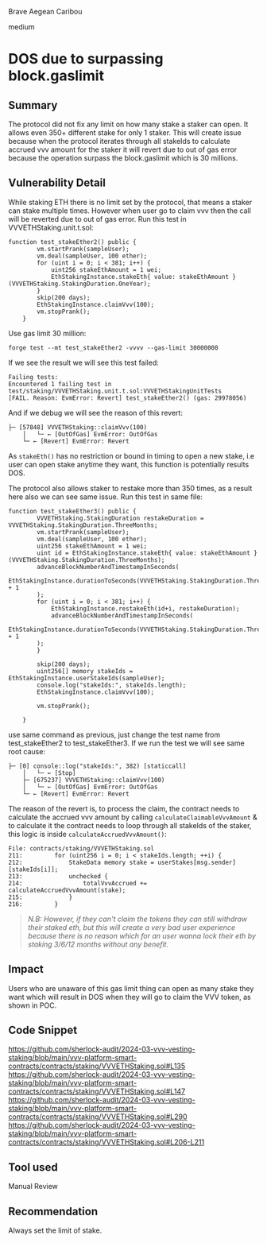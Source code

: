 Brave Aegean Caribou

medium

# DOS due to surpassing block.gaslimit

## Summary
The protocol did not fix any limit on how many stake a staker can open. It allows even 350+ different stake for only 1 staker. This will create issue because when the protocol iterates through all stakeIds to calculate accrued vvv amount for the staker it will revert due to out of gas error because the operation surpass the block.gaslimit which is 30 millions. 
## Vulnerability Detail
While staking ETH there is no limit set by the protocol, that means a staker can stake multiple times. However when user go to claim vvv then the call will be reverted due to out of gas error.
Run this test in VVVETHStaking.unit.t.sol:
```solidity
function test_stakeEther2() public {
        vm.startPrank(sampleUser);
        vm.deal(sampleUser, 100 ether);
        for (uint i = 0; i < 381; i++) {
            uint256 stakeEthAmount = 1 wei;
            EthStakingInstance.stakeEth{ value: stakeEthAmount }(VVVETHStaking.StakingDuration.OneYear);
        }
        skip(200 days);
        EthStakingInstance.claimVvv(100);
        vm.stopPrank();
    }
```
Use gas limit 30 million:
```solidity
forge test --mt test_stakeEther2 -vvvv --gas-limit 30000000
```
If we see the result we will see this test failed:
```solidity
Failing tests:
Encountered 1 failing test in test/staking/VVVETHStaking.unit.t.sol:VVVETHStakingUnitTests
[FAIL. Reason: EvmError: Revert] test_stakeEther2() (gas: 29978056)
```
And if we debug we will see the reason of this revert:
```solidity
├─ [57848] VVVETHStaking::claimVvv(100)
    │   └─ ← [OutOfGas] EvmError: OutOfGas
    └─ ← [Revert] EvmError: Revert

```
As `stakeEth()` has no restriction or bound in timing to open a new stake, i.e user can open stake anytime they want, this function is potentially results DOS.


The protocol also allows staker to restake more than 350 times, as a result here also we can see same issue. Run this test in same file:
```solidity
function test_stakeEther3() public {
        VVVETHStaking.StakingDuration restakeDuration = VVVETHStaking.StakingDuration.ThreeMonths;
        vm.startPrank(sampleUser);
        vm.deal(sampleUser, 100 ether);
        uint256 stakeEthAmount = 1 wei;
        uint id = EthStakingInstance.stakeEth{ value: stakeEthAmount }(VVVETHStaking.StakingDuration.ThreeMonths);
        advanceBlockNumberAndTimestampInSeconds(
            EthStakingInstance.durationToSeconds(VVVETHStaking.StakingDuration.ThreeMonths) + 1
        );
        for (uint i = 0; i < 381; i++) {
            EthStakingInstance.restakeEth(id+i, restakeDuration);
            advanceBlockNumberAndTimestampInSeconds(
            EthStakingInstance.durationToSeconds(VVVETHStaking.StakingDuration.ThreeMonths) + 1
        );
        }

        skip(200 days);
        uint256[] memory stakeIds = EthStakingInstance.userStakeIds(sampleUser);
        console.log("stakeIds:", stakeIds.length);
        EthStakingInstance.claimVvv(100);

        vm.stopPrank();

    }
```
use same command as previous, just change the test name from test_stakeEther2 to test_stakeEther3.
If we run the test we will see same root cause:
```solidity
├─ [0] console::log("stakeIds:", 382) [staticcall]
    │   └─ ← [Stop] 
    ├─ [675237] VVVETHStaking::claimVvv(100)
    │   └─ ← [OutOfGas] EvmError: OutOfGas
    └─ ← [Revert] EvmError: Revert

```
The reason of the revert is, to process the claim, the contract needs to calculate the accrued vvv amount by calling `calculateClaimableVvvAmount` & to calculate it the contract needs to loop through all stakeIds of the staker, this logic is inside `calculateAccruedVvvAmount()`:
```solidity
File: contracts/staking/VVVETHStaking.sol
211:         for (uint256 i = 0; i < stakeIds.length; ++i) {
212:             StakeData memory stake = userStakes[msg.sender][stakeIds[i]];
213:             unchecked {
214:                 totalVvvAccrued += calculateAccruedVvvAmount(stake);
215:             }
216:         }

```

> _N.B: However, if they can't claim the tokens they can still withdraw their staked eth, but this will create a very bad user experience because there is no reason which for an user wanna lock their eth by staking 3/6/12 months without any benefit._

## Impact
Users who are unaware of this gas limit thing can open as many stake they want which will result in DOS when they will go to claim the VVV token, as shown in POC. 
## Code Snippet
https://github.com/sherlock-audit/2024-03-vvv-vesting-staking/blob/main/vvv-platform-smart-contracts/contracts/staking/VVVETHStaking.sol#L135
https://github.com/sherlock-audit/2024-03-vvv-vesting-staking/blob/main/vvv-platform-smart-contracts/contracts/staking/VVVETHStaking.sol#L147
https://github.com/sherlock-audit/2024-03-vvv-vesting-staking/blob/main/vvv-platform-smart-contracts/contracts/staking/VVVETHStaking.sol#L290
https://github.com/sherlock-audit/2024-03-vvv-vesting-staking/blob/main/vvv-platform-smart-contracts/contracts/staking/VVVETHStaking.sol#L206-L211
## Tool used

Manual Review

## Recommendation
Always set the limit of stake.